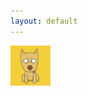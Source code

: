 ```yaml
---
layout: default
---
```


<body>
  <div class="index-wrapper">
    <div class="aside">
      <div class="info-card">
        <div id="divcss5"><img src="/images/header.png" width="64px" /><br/><br/></div>
		  <div id="index_tag">
			<script type="text/javascript">
		
				win_height = window.screen.availHeight;
				var tag = document.getElementById("index_tag");
				tag.setAttribute("align", "left");
				var style = "width:auto; height:" + (win_height - 60 - 100 - 400).toString() + "px; overflow:auto";
				tag.setAttribute("style", style);
		
			</script>
			
          {% for post in site.categories.leetcode %}
            {% assign tags = tags | concat : post.tags | uniq %}
          {% endfor %}
          
          {% for tag in tags %}
            <h3>&nbsp;</h3>
            <a href="leetcode-{{ tag }}" class="title">{{ tag }}</a>
          {% endfor %}
        </div>

      </div>
        <div id="particles-js"></div>
      </div>

    <div class="index-content">
      <ul class="artical-list">
        {% for post in site.categories.leetcode %}
          {% assign titles = titles | append: post.title | append: "__zhqi__" %}
        {% endfor %}
        
        {% assign titles = titles | split: "__zhqi__" | sort %}
        
        {% for title in titles %}
          {% for post in site.categories.leetcode %}
            {% if title == post.title %}
              <li>
                <a href="{{ post.url }}" class="title">{{ post.title }}</a>
                <div class="title-desc">{{ post.description }}</div>
              </li>
              {% break %}
            {% endif %}
          {% endfor %}
        {% endfor %}

      </ul>
    </div>
    
  </div>
</body>
